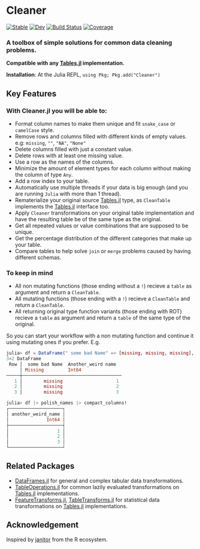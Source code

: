 # Cleaner

[![Stable](https://img.shields.io/badge/docs-stable-blue.svg)](https://TheRoniOne.github.io/Cleaner.jl/stable)
[![Dev](https://img.shields.io/badge/docs-dev-blue.svg)](https://TheRoniOne.github.io/Cleaner.jl/dev)
[![Build Status](https://github.com/TheRoniOne/Cleaner.jl/workflows/CI/badge.svg)](https://github.com/TheRoniOne/Cleaner.jl/actions)
[![Coverage](https://codecov.io/gh/TheRoniOne/Cleaner.jl/branch/master/graph/badge.svg)](https://codecov.io/gh/TheRoniOne/Cleaner.jl)
### A toolbox of simple solutions for common data cleaning problems.

**Compatible with any [Tables.jl](https://github.com/JuliaData/Tables.jl) implementation.**

**Installation**: At the Julia REPL, `using Pkg; Pkg.add("Cleaner")`

## Key Features

### With Cleaner.jl you will be able to:

- Format column names to make them unique and fit `snake_case` or `camelCase` style.
- Remove rows and columns filled with different kinds of empty values.
e.g: `missing`, `""`, `"NA"`, `"None"`
- Delete columns filled with just a constant value.
- Delete rows with at least one missing value.
- Use a row as the names of the columns.
- Minimize the amount of element types for each column without making the column of type `Any`.
- Add a row index to your table.
- Automatically use multiple threads if your data is big enough (and you are running `Julia` with more than 1 thread).
- Rematerialize your original source [Tables.jl](https://github.com/JuliaData/Tables.jl) type, as `CleanTable` implements the [Tables.jl](https://github.com/JuliaData/Tables.jl) interface too.
- Apply `Cleaner` transformations on your original table implementation and have the resulting table be of the same type as the original.
- Get all repeated values or value combinations that are supposed to be unique.
- Get the percentage distribution of the different categories that make up your table.
- Compare tables to help solve `join` or `merge` problems caused by having different schemas.

### To keep in mind

- All non mutating functions (those ending without a `!`) recieve a `table` as argument and return a `CleanTable`.
- All mutating functions (those ending with a `!`) recieve a `CleanTable` and return a `CleanTable`.
- All returning original type function variants (those ending with ROT) recieve a `table` as argument and return a `table` of the same type of the original.

So you can start your workflow with a non mutating function and continue it using mutating ones if you prefer.
E.g.

```julia
julia> df = DataFrame(" some bad Name" => [missing, missing, missing], "Another_weird name " => [1, 2, 3])
3×2 DataFrame
 Row │  some bad Name  Another_weird name
     │ Missing         Int64
─────┼─────────────────────────────────────
   1 │        missing                    1
   2 │        missing                    2
   3 │        missing                    3

julia> df |> polish_names |> compact_columns!
┌────────────────────┐
│ another_weird_name │
│              Int64 │
├────────────────────┤
│                  1 │
│                  2 │
│                  3 │
└────────────────────┘


```

## Related Packages

- [DataFrames.jl](https://github.com/JuliaData/DataFrames.jl) for general and complex tabular data transformations.
- [TableOperations.jl](https://github.com/JuliaData/TableOperations.jl) for common lazily evaluated transformations on [Tables.jl](https://github.com/JuliaData/Tables.jl) implementations.
- [FeatureTransforms.jl](https://github.com/invenia/FeatureTransforms.jl), [TableTransforms.jl](https://github.com/JuliaML/TableTransforms.jl) for statistical data transformations on [Tables.jl](https://github.com/JuliaData/Tables.jl) implementations.

## Acknowledgement

Inspired by [janitor](https://github.com/sfirke/janitor) from the R ecosystem.
